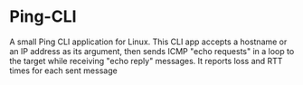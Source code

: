 # Ping-CLI
A small Ping CLI application for Linux. This CLI app accepts a hostname or an IP address as its argument, then sends ICMP "echo requests" in a loop to the target while receiving "echo reply" messages. It reports loss and RTT times for each sent message
